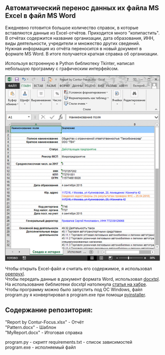 ## Автоматический перенос данных их файла MS Excel в файл MS Word
Ежедневно готовится большое количество справок, в которые вставляются данные из Excel-отчётов. Приходится много "копипастить".
В отчётах содержится название организации, дата образования, ИНН, виды деятельности, учредители и множество других сведений.  
Нужная информация из отчёта переносится в новый документ в формате MS Word. В итоге получается краткая справка об организации.  

Используя встроенную в Python библиотеку Tkinter, написал небольшую программу с графическим интерфейсом.
<p align="center">
<img src="https://github.com/valerymamontov/screenshots/blob/master/tkinter.gif">
</p>

Чтобы открыть Excel-файл и считать его содержимое, я использовал [openpyxl][1].  
Чтобы передать данные в документ формата Word, использовал [docxtpl][2]. На использование библиотеки docxtpl натолкнула [статья на хабре][3].  
Чтобы программу можно было запустить под ОС Windows, файл program.py я конвертировал в program.exe при помощи [pyinstaller][4].  

## Содержание репозитория:

"Report by Contur-Focus.xlsx" - Отчёт  
"Pattern.docx" - Шаблон  
"MyReport.docx" - Итоговая справка  


program.py - скрипт
requirements.txt - список зависимостей  
program.exe - исполняемый файл

[1]: https://openpyxl.readthedocs.io/en/stable/
[2]: https://docxtpl.readthedocs.io/en/latest/
[3]: https://habr.com/ru/post/456534/
[4]: https://pypi.org/project/PyInstaller/
